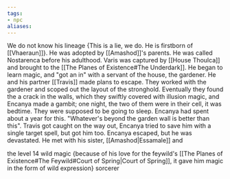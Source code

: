```yaml
---
tags: 
- npc
aliases:
---
```


We do not know his lineage {This is a lie, we do. He is firstborn of [[Vhaeraun]]}. He was adopted by [[Amashod]]'s parents. He was called Nostarenca before his adulthood. Varis was captured by [[House Thoulca]] and brought to the [[The Planes of Existence#The Underdark]]. He began to learn magic, and "got an in" with a servant of the house, the gardener. He and his partner [[Travis]] made plans to escape. They worked with the gardener and scoped out the layout of the stronghold. Eventually they found the a crack in the walls, which they swiftly covered with illusion magic, and Encanya made a gambit; one night, the two of them were in their cell, it was bedtime. They were supposed to be going to sleep. Encanya had spent about a year for this. "Whatever's beyond the garden wall is better than this". Travis got caught on the way out, Encanya tried to save him with a single target spell, but got him too. Encanya escaped, but he was devastated. He met with his sister, [[Amashod|Essamale]] and 

the level 14 wild magic {because of his love for the feywild's [[The Planes of Existence#The Feywild#Court of Spring|Court of Spring]], it gave him magic in the form of wild expression} sorcerer